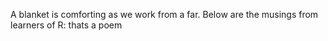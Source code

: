 A blanket is comforting as we work from a far.
Below are the musings from learners of R:
thats a poem
